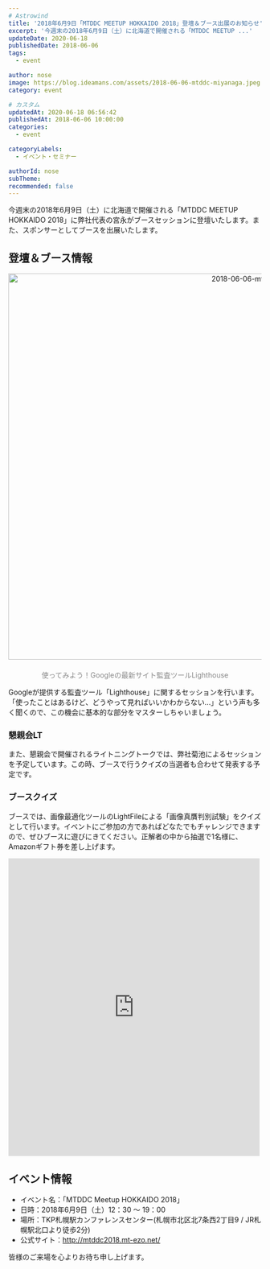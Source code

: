 ```yaml
---
# Astrowind
title: '2018年6月9日「MTDDC MEETUP HOKKAIDO 2018」登壇＆ブース出展のお知らせ'
excerpt: '今週末の2018年6月9日（土）に北海道で開催される「MTDDC MEETUP ...'
updateDate: 2020-06-18
publishedDate: 2018-06-06
tags: 
  - event

author: nose
image: https://blog.ideamans.com/assets/2018-06-06-mtddc-miyanaga.jpeg
category: event

# カスタム
updatedAt: 2020-06-18 06:56:42
publishedAt: 2018-06-06 10:00:00
categories: 
  - event

categoryLabels: 
  - イベント・セミナー

authorId: nose
subTheme: 
recommended: false
---
```


<p>今週末の2018年6月9日（土）に北海道で開催される「MTDDC MEETUP HOKKAIDO 2018」に弊社代表の宮永がブースセッションに登壇いたします。また、スポンサーとしてブースを出展いたします。</p>
<h2>登壇＆ブース情報</h2>
<p style="text-align: center;"><img alt="2018-06-06-mtddc-miyanaga.jpeg" src="https://blog.ideamans.com/assets/2018-06-06-mtddc-miyanaga.jpeg" width="1024" height="768" class="mt-image-center" style="text-align: center; display: block; margin: 0 auto 20px;"><span style="color: #888888;">使ってみよう！Googleの最新サイト監査ツールLighthouse</span></p>
<p>Googleが提供する監査ツール「Lighthouse」に関するセッションを行います。「使ったことはあるけど、どうやって見ればいいかわからない...」という声も多く聞くので、この機会に基本的な部分をマスターしちゃいましょう。</p>
<h3>懇親会LT</h3>
<p>また、懇親会で開催されるライトニングトークでは、弊社菊池によるセッションを予定しています。この時、ブースで行うクイズの当選者も合わせて発表する予定です。</p>
<h3>ブースクイズ</h3>
<p>ブースでは、画像最適化ツールのLightFileによる「画像真贋判別試験」をクイズとして行います。イベントにご参加の方であればどなたでもチャレンジできますので、ぜひブースに遊びにきてください。正解者の中から抽選で1名様に、Amazonギフト券を差し上げます。</p>
<p>
<iframe width="500" height="592" style="border: none; overflow: hidden;" src="https://www.facebook.com/plugins/post.php?href=https%3A%2F%2Fwww.facebook.com%2Fideamans%2Fposts%2F1811625872214217&amp;width=500" scrolling="no" frameborder="0" allowtransparency="true" allow="encrypted-media"></iframe>
</p>
<p> </p>
<h2>イベント情報</h2>
<ul><li>イベント名：「MTDDC Meetup HOKKAIDO 2018」</li><li>日時：2018年6月9日（土）12：30 ～ 19：00</li><li>場所：TKP札幌駅カンファレンスセンター(札幌市北区北7条西2丁目9 / JR札幌駅北口より徒歩2分)</li><li>公式サイト：<a href="http://mtddc2018.mt-ezo.net/" target="_blank">http://mtddc2018.mt-ezo.net/</a></li></ul>
<p>皆様のご来場を心よりお待ち申し上げます。</p>

